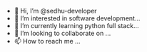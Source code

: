 - 👋 Hi, I’m @sedhu-developer
- 👀 I’m interested in software development...
- 🌱 I’m currently learning python full stack...
- 💞️ I’m looking to collaborate on ...
- 📫 How to reach me ...

<!---
sedhu-developer/sedhu-developer is a ✨ special ✨ repository because its `README.md` (this file) appears on your GitHub profile.
You can click the Preview link to take a look at your changes.
--->
